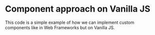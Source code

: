 # Component approach on Vanilla JS

This code is a simple example of how we can implement custom components like in Web Frameworks but on Vanilla JS.

